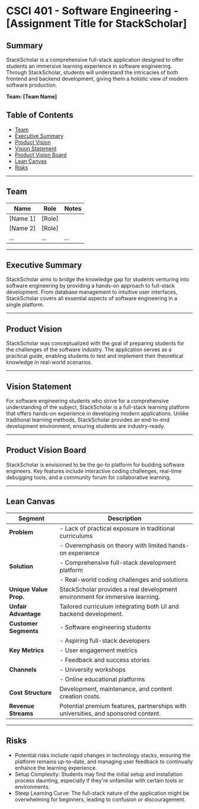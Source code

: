 # CSCI 401 - Software Engineering - [Assignment Title for StackScholar]

## Summary
StackScholar is a comprehensive full-stack application designed to offer students an immersive learning experience in software engineering. Through StackScholar, students will understand the intricacies of both frontend and backend development, giving them a holistic view of modern software production.

**Team: [Team Name]**

## Table of Contents

- [Team](#team)
- [Executive Summary](#executive-summary)
- [Product Vision](#product-vision)
- [Vision Statement](#vision-statement)
- [Product Vision Board](#product-vision-board)
- [Lean Canvas](#lean-canvas)
- [Risks](#risks)

---

## Team

| Name               | Role                  | Notes |
|--------------------|-----------------------|-------|
| [Name 1]           | [Role]                |       |
| [Name 2]           | [Role]                |       |
| ...                | ...                   | ...   |

---

## Executive Summary
StackScholar aims to bridge the knowledge gap for students venturing into software engineering by providing a hands-on approach to full-stack development. From database management to intuitive user interfaces, StackScholar covers all essential aspects of software engineering in a single platform.

---

## Product Vision
StackScholar was conceptualized with the goal of preparing students for the challenges of the software industry. The application serves as a practical guide, enabling students to test and implement their theoretical knowledge in real-world scenarios.

---

## Vision Statement
For software engineering students who strive for a comprehensive understanding of the subject, StackScholar is a full-stack learning platform that offers hands-on experience in developing modern applications. Unlike traditional learning methods, StackScholar provides an end-to-end development environment, ensuring students are industry-ready.

---

## Product Vision Board
StackScholar is envisioned to be the go-to platform for budding software engineers. Key features include interactive coding challenges, real-time debugging tools, and a community forum for collaborative learning.

---

## Lean Canvas

| **Segment**              | **Description**                                      |
|--------------------------|------------------------------------------------------|
| **Problem**              | - Lack of practical exposure in traditional curriculums |
|                          | - Overemphasis on theory with limited hands-on experience |
| **Solution**             | - Comprehensive full-stack development platform |
|                          | - Real-world coding challenges and solutions |
| **Unique Value Prop.**   | StackScholar provides a real development environment for immersive learning. |
| **Unfair Advantage**     | Tailored curriculum integrating both UI and backend development. |
| **Customer Segments**    | - Software engineering students |
|                          | - Aspiring full-stack developers |
| **Key Metrics**          | - User engagement metrics |
|                          | - Feedback and success stories |
| **Channels**             | - University workshops |
|                          | - Online educational platforms |
| **Cost Structure**       | Development, maintenance, and content creation costs. |
| **Revenue Streams**      | Potential premium features, partnerships with universities, and sponsored content.

---

## Risks
- Potential risks include rapid changes in technology stacks, ensuring the platform remains up-to-date, and managing user feedback to continually enhance the learning experience.
- Setup Complexity: Students may find the initial setup and installation process daunting, especially if they're unfamiliar with certain tools or environments.
- Steep Learning Curve: The full-stack nature of the application might be overwhelming for beginners, leading to confusion or discouragement.
